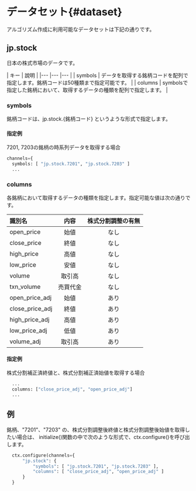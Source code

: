 # データセット{#dataset}

アルゴリズム作成に利用可能なデータセットは下記の通りです。

## jp.stock

日本の株式市場のデータです。


| キー | 說明 |
|---	|---	|---	|
| symbols	| データを取得する銘柄コードを配列で指定します。銘柄コードは50種類まで指定可能です。 |
| columns	| symbolsで指定した銘柄において、取得するデータの種類を配列で指定します。 | 

### symbols

銘柄コードは、jp.stock.{銘柄コード} というような形式で指定します。

#### 指定例

7201, 7203の銘柄の時系列データを取得する場合

```python
channels={
  symbols: [ "jp.stock.7201", "jp.stock.7203" ]
  ...
```

### columns

各銘柄において取得するデータの種類を指定します。指定可能な値は次の通りです。

| 識別名 | 内容 | 株式分割調整の有無 |
|:-----------|:------------:|:------------:|
|open_price|始値 |     なし     |
|close_price|終値 |     なし     |
|high_price|高値 |     なし     |
|low_price|安値 |     なし     |
|volume|取引高 |     なし     |
|txn_volume|売買代金 |     なし     |
|open_price_adj|始値 |     あり     |
|close_price_adj|終値 |     あり     |
|high_price_adj|高値 |     あり     |
|low_price_adj|低値 |     あり     |
|volume_adj|取引高|     あり     |

#### 指定例

株式分割補正済終値と、株式分割補正済始値を取得する場合

```python
  ...
  columns: ["close_price_adj", "open_price_adj"]
  ...
```


## 例

銘柄、"7201"、"7203" の、株式分割調整後終値と株式分割調整後始値を取得したい場合は、
initialize()関数の中で次のような形式で、ctx.configure()を呼び出します。

```python
  ctx.configure(channels={
      "jp.stock": {
          "symbols": [ "jp.stock.7201", "jp.stock.7203" ],
          "columns": [ "close_price_adj", "open_price_adj" ]
      }
  }
         
```
